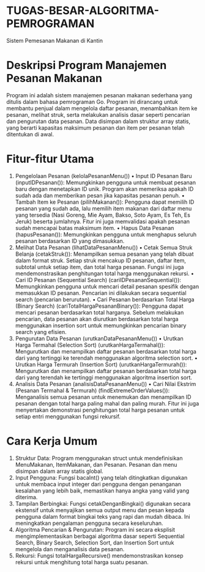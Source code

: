 # TUGAS-BESAR-ALGORITMA-PEMROGRAMAN
Sistem Pemesanan Makanan di Kantin 

# Deskripsi Program Manajemen Pesanan Makanan
Program ini adalah sistem manajemen pesanan makanan sederhana yang ditulis dalam bahasa pemrograman Go. Program ini dirancang untuk membantu penjual  dalam mengelola daftar pesanan, menambahkan item ke pesanan, melihat struk, serta melakukan analisis dasar seperti pencarian dan pengurutan data pesanan. Data disimpan dalam struktur array statis, yang berarti kapasitas maksimum pesanan dan item per pesanan telah ditentukan di awal.

# Fitur-fitur Utama
1. Pengelolaan Pesanan (kelolaPesananMenu())
•	Input ID Pesanan Baru (inputIDPesanan()): Memungkinkan pengguna untuk membuat pesanan baru dengan menetapkan ID unik. Program akan memeriksa apakah ID sudah ada dan memberikan pesan jika kapasitas pesanan penuh.
•	Tambah Item ke Pesanan (pilihMakanan()): Pengguna dapat memilih ID pesanan yang sudah ada, lalu memilih item makanan dari daftar menu yang tersedia (Nasi Goreng, Mie Ayam, Bakso, Soto Ayam, Es Teh, Es Jeruk) beserta jumlahnya. Fitur ini juga memvalidasi apakah pesanan sudah mencapai batas maksimum item.
•	Hapus Data Pesanan (hapusPesanan()): Memungkinkan pengguna untuk menghapus seluruh pesanan berdasarkan ID yang dimasukkan.
2. Melihat Data Pesanan (lihatDataPesananMenu())
•	Cetak Semua Struk Belanja (cetakStruk()): Menampilkan semua pesanan yang telah dibuat dalam format struk. Setiap struk mencakup ID pesanan, daftar item, subtotal untuk setiap item, dan total harga pesanan. Fungsi ini juga mendemonstrasikan penghitungan total harga menggunakan rekursi.
•	Cari ID Pesanan (Sequential Search) (cariIDPesananSequential()): Memungkinkan pengguna untuk mencari detail pesanan spesifik dengan memasukkan ID pesanan. Pencarian ini dilakukan secara sequential search (pencarian berurutan).
•	Cari Pesanan berdasarkan Total Harga (Binary Search) (cariTotalHargaPesananBinary()): Pengguna dapat mencari pesanan berdasarkan total harganya. Sebelum melakukan pencarian, data pesanan akan diurutkan berdasarkan total harga menggunakan insertion sort untuk memungkinkan pencarian binary search yang efisien.
3. Pengurutan Data Pesanan (urutkanDataPesananMenu())
•	Urutkan Harga Termahal (Selection Sort) (urutkanHargaTermahal()): Mengurutkan dan menampilkan daftar pesanan berdasarkan total harga dari yang tertinggi ke terendah menggunakan algoritma selection sort.
•	Urutkan Harga Termurah (Insertion Sort) (urutkanHargaTermurah()): Mengurutkan dan menampilkan daftar pesanan berdasarkan total harga dari yang terendah ke tertinggi menggunakan algoritma insertion sort.
4. Analisis Data Pesanan (analisisDataPesananMenu())
•	Cari Nilai Ekstrim (Pesanan Termahal & Termurah) (findExtremeOrderValues()): Menganalisis semua pesanan untuk menemukan dan menampilkan ID pesanan dengan total harga paling mahal dan paling murah. Fitur ini juga menyertakan demonstrasi penghitungan total harga pesanan untuk setiap entri menggunakan fungsi rekursif.

# Cara Kerja Umum
1.	Struktur Data: Program menggunakan struct untuk mendefinisikan MenuMakanan, ItemMakanan, dan Pesanan. Pesanan dan menu disimpan dalam array statis global.
2.	Input Pengguna: Fungsi bacaInt() yang telah ditingkatkan digunakan untuk membaca input integer dari pengguna dengan penanganan kesalahan yang lebih baik, memastikan hanya angka yang valid yang diterima.
3.	Tampilan Berbingkai: Fungsi cetakDenganBingkai() digunakan secara ekstensif untuk menyajikan semua output menu dan pesan kepada pengguna dalam format bingkai teks yang rapi dan mudah dibaca. Ini meningkatkan pengalaman pengguna secara keseluruhan.
4.	Algoritma Pencarian & Pengurutan: Program ini secara eksplisit mengimplementasikan berbagai algoritma dasar seperti Sequential Search, Binary Search, Selection Sort, dan Insertion Sort untuk mengelola dan menganalisis data pesanan.
5.	Rekursi: Fungsi totalHargaRecursive() mendemonstrasikan konsep rekursi untuk menghitung total harga suatu pesanan.

